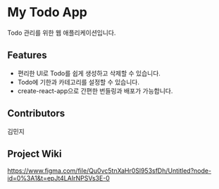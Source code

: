 # My Todo App

Todo 관리를 위한 웹 애플리케이션입니다.

## Features

- 편리한 UI로 Todo를 쉽게 생성하고 삭제할 수 있습니다.
- Todo에 기한과 카테고리를 설정할 수 있습니다.
- create-react-app으로 간편한 번들링과 배포가 가능합니다.

## Contributors

김민지

## Project Wiki

https://www.figma.com/file/Qu0vc5tnXaHr0Sl953sfDh/Untitled?node-id=0%3A1&t=epJt4LAIrNPSVs3E-0